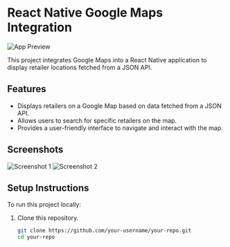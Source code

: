 # React Native Google Maps Integration

![App Preview](https://github.com/user-attachments/assets/6f3eb2c7-ee31-4f95-83ae-ea6630a564c6)

This project integrates Google Maps into a React Native application to display retailer locations fetched from a JSON API.

## Features

- Displays retailers on a Google Map based on data fetched from a JSON API.
- Allows users to search for specific retailers on the map.
- Provides a user-friendly interface to navigate and interact with the map.

## Screenshots

![Screenshot 1](https://github.com/user-attachments/assets/6f3eb2c7-ee31-4f95-83ae-ea6630a564c6)
![Screenshot 2](https://github.com/user-attachments/assets/6b3640b5-f5ea-41a1-9f5c-604cd412e064)

## Setup Instructions

To run this project locally:

1. Clone this repository.
   ```bash
   git clone https://github.com/your-username/your-repo.git
   cd your-repo
